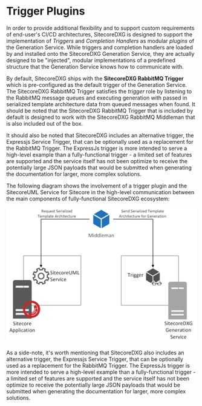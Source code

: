 # Trigger Plugins

In order to provide additional flexibility and to support custom requirements of end-user's CI/CD architectures, SitecoreDXG is designed to support the implementation of _Triggers_ and _Completion Handlers_ as modular _plugins_ of the Generation Service. While triggers and completion handlers are loaded by and installed onto the SitecoreDXG Generation Service, they are actually designed to be "injected", modular implementations of a predefined structure that the Generation Service knows how to communicate with.

By default, SitecoreDXG ships with the **SitecoreDXG RabbitMQ Trigger** which is pre-configured as the default trigger of the Generation Service. The SitecoreDXG RabbitMQ Trigger satisfies the _trigger_ role by listening to the RabbitMQ message queues and executing generation with passed in serialized template architecture data from queued messages when found. It should be noted that the SitecoreDXG RabbitMQ Trigger that is included by default is designed to work with the SitecoreDXG RabbitMQ Middleman that is also included out of the box.

It should also be noted that SitecoreDXG includes an alternative trigger, the Expressjs Service Trigger, that can be optionally used as a replacement for the RabbitMQ Trigger. The ExpressJs trigger is more intended to serve a high-level example than a fully-functional trigger - a limited set of features are supported and the service itself has not been optimize to receive the potentially large JSON payloads that would be submitted when generating the documentation for larger, more complex solutions.

The following diagram shows the involvement of a trigger plugin and the SitecoreUML Service for Sitecore in the high-level communication between the main components of fully-functional SitecoreDXG ecosystem:

![](../../.gitbook/assets/sitecoredxg_components_triggerserializercommunication.png)

As a side-note, it's worth mentioning that SitecoreDXG also includes an alternative trigger, the Expressjs Service Trigger, that can be optionally used as a replacement for the RabbitMQ Trigger. The ExpressJs trigger is more intended to serve a high-level example than a fully-functional trigger - a limited set of features are supported and the service itself has not been optimize to receive the potentially large JSON payloads that would be submitted when generating the documentation for larger, more complex solutions.

